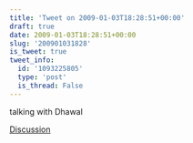 ```yaml
---
title: 'Tweet on 2009-01-03T18:28:51+00:00'
draft: true
date: 2009-01-03T18:28:51+00:00
slug: '200901031828'
is_tweet: true
tweet_info:
  id: '1093225805'
  type: 'post'
  is_thread: False
---
```




talking with Dhawal

[Discussion](https://x.com/sytelus/status/1093225805)
